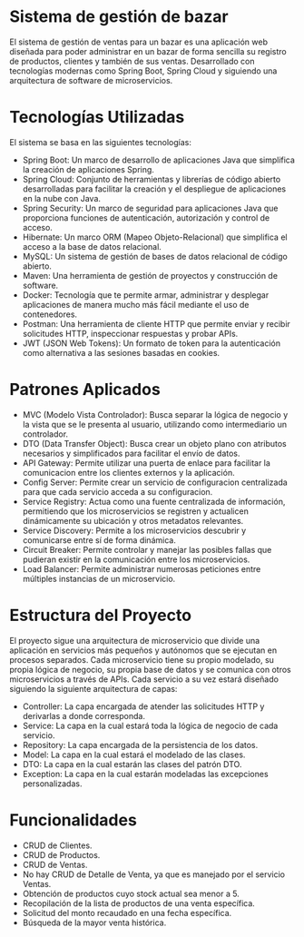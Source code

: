 # Sistema de gestión de bazar

El sistema de gestión de ventas para un bazar es una aplicación web diseñada para poder administrar en un bazar de forma sencilla su registro de productos, clientes y también de sus ventas. Desarrollado con tecnologías modernas como Spring Boot, Spring Cloud y siguiendo una arquitectura de software de microservicios.

# Tecnologías Utilizadas

El sistema se basa en las siguientes tecnologías:
- Spring Boot: Un marco de desarrollo de aplicaciones Java que simplifica la creación de aplicaciones Spring.
- Spring Cloud: Conjunto de herramientas y librerías de código abierto desarrolladas para facilitar la creación y el despliegue de aplicaciones en la nube con Java.
- Spring Security: Un marco de seguridad para aplicaciones Java que proporciona funciones de autenticación, autorización y control de acceso.
- Hibernate: Un marco ORM (Mapeo Objeto-Relacional) que simplifica el acceso a la base de datos relacional.
- MySQL: Un sistema de gestión de bases de datos relacional de código abierto.
- Maven: Una herramienta de gestión de proyectos y construcción de software.
- Docker: Tecnología que te permite armar, administrar y desplegar aplicaciones de manera mucho más fácil mediante el uso de contenedores.
- Postman: Una herramienta de cliente HTTP que permite enviar y recibir solicitudes HTTP, inspeccionar respuestas y probar APIs.
- JWT (JSON Web Tokens): Un formato de token para la autenticación como alternativa a las sesiones basadas en cookies.

# Patrones Aplicados

- MVC (Modelo Vista Controlador): Busca separar la lógica de negocio y la vista que se le presenta al usuario, utilizando como intermediario un controlador.
- DTO (Data Transfer Object): Busca crear un objeto plano con atributos necesarios y simplificados para facilitar el envío de datos.
- API Gateway: Permite utilizar una puerta de enlace para facilitar la comunicacion entre los clientes externos y la aplicación.
- Config Server: Permite crear un servicio de configuracion centralizada para que cada servicio acceda a su configuracion. 
- Service Registry: Actua como una fuente centralizada de información, permitiendo que los microservicios se registren y actualicen dinámicamente su ubicación y otros metadatos relevantes.
- Service Discovery: Permite a los microservicios descubrir y comunicarse entre sí de forma dinámica. 
- Circuit Breaker: Permite controlar y manejar las posibles fallas que pudieran existir en la comunicación entre los microservicios.
- Load Balancer: Permite administrar numerosas peticiones entre múltiples instancias de un microservicio.
  
# Estructura del Proyecto

El proyecto sigue una arquitectura de microservicio que divide una aplicación en servicios más pequeños y autónomos que se ejecutan en procesos separados. Cada microservicio tiene su propio modelado, su propia lógica de negocio, su propia base de datos y se comunica con otros microservicios a través de APIs. Cada servicio a su vez estará diseñado siguiendo la siguiente arquitectura de capas:
- Controller: La capa encargada de atender las solicitudes HTTP y derivarlas a donde corresponda.
- Service: La capa en la cual estará toda la lógica de negocio de cada servicio.
- Repository: La capa encargada de la persistencia de los datos.
- Model: La capa en la cual estará el modelado de las clases.
- DTO: La capa en la cual estarán las clases del patrón DTO.
- Exception: La capa en la cual estarán modeladas las excepciones personalizadas.

# Funcionalidades

- CRUD de Clientes.
- CRUD de Productos.
- CRUD de Ventas.
- No hay CRUD de Detalle de Venta, ya que es manejado por el servicio Ventas.
- Obtención de productos cuyo stock actual sea menor a 5.
- Recopilación de la lista de productos de una venta específica.
- Solicitud del monto recaudado en una fecha específica.
- Búsqueda de la mayor venta histórica.
